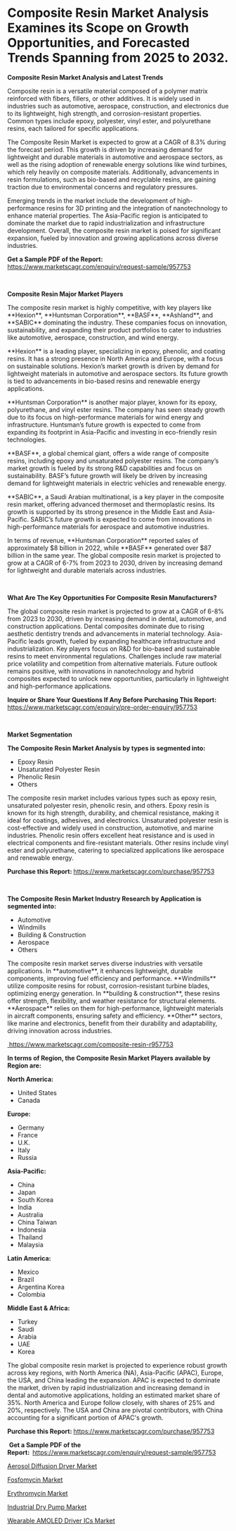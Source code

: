<p><h1>Composite Resin Market Analysis Examines its Scope on Growth Opportunities, and Forecasted Trends Spanning from 2025 to 2032.</h1></p><p><strong>Composite Resin Market Analysis and Latest Trends</strong></p>
<p><p>Composite resin is a versatile material composed of a polymer matrix reinforced with fibers, fillers, or other additives. It is widely used in industries such as automotive, aerospace, construction, and electronics due to its lightweight, high strength, and corrosion-resistant properties. Common types include epoxy, polyester, vinyl ester, and polyurethane resins, each tailored for specific applications.</p><p>The Composite Resin Market is expected to grow at a CAGR of 8.3% during the forecast period. This growth is driven by increasing demand for lightweight and durable materials in automotive and aerospace sectors, as well as the rising adoption of renewable energy solutions like wind turbines, which rely heavily on composite materials. Additionally, advancements in resin formulations, such as bio-based and recyclable resins, are gaining traction due to environmental concerns and regulatory pressures.</p><p>Emerging trends in the market include the development of high-performance resins for 3D printing and the integration of nanotechnology to enhance material properties. The Asia-Pacific region is anticipated to dominate the market due to rapid industrialization and infrastructure development. Overall, the composite resin market is poised for significant expansion, fueled by innovation and growing applications across diverse industries.</p></p>
<p><strong>Get a Sample PDF of the Report:&nbsp;</strong> <a href="https://www.marketscagr.com/enquiry/request-sample/957753?utm_campaign=1920&utm_medium=2&utm_source=Github&utm_content=ia&utm_term=26012025&utm_id=composite-resin">https://www.marketscagr.com/enquiry/request-sample/957753</a></p>
<p>&nbsp;</p>
<p><strong>Composite Resin Major Market Players</strong></p>
<p><p>The composite resin market is highly competitive, with key players like **Hexion**, **Huntsman Corporation**, **BASF**, **Ashland**, and **SABIC** dominating the industry. These companies focus on innovation, sustainability, and expanding their product portfolios to cater to industries like automotive, aerospace, construction, and wind energy.</p><p>**Hexion** is a leading player, specializing in epoxy, phenolic, and coating resins. It has a strong presence in North America and Europe, with a focus on sustainable solutions. Hexion’s market growth is driven by demand for lightweight materials in automotive and aerospace sectors. Its future growth is tied to advancements in bio-based resins and renewable energy applications.</p><p>**Huntsman Corporation** is another major player, known for its epoxy, polyurethane, and vinyl ester resins. The company has seen steady growth due to its focus on high-performance materials for wind energy and infrastructure. Huntsman’s future growth is expected to come from expanding its footprint in Asia-Pacific and investing in eco-friendly resin technologies.</p><p>**BASF**, a global chemical giant, offers a wide range of composite resins, including epoxy and unsaturated polyester resins. The company’s market growth is fueled by its strong R&D capabilities and focus on sustainability. BASF’s future growth will likely be driven by increasing demand for lightweight materials in electric vehicles and renewable energy.</p><p>**SABIC**, a Saudi Arabian multinational, is a key player in the composite resin market, offering advanced thermoset and thermoplastic resins. Its growth is supported by its strong presence in the Middle East and Asia-Pacific. SABIC’s future growth is expected to come from innovations in high-performance materials for aerospace and automotive industries.</p><p>In terms of revenue, **Huntsman Corporation** reported sales of approximately $8 billion in 2022, while **BASF** generated over $87 billion in the same year. The global composite resin market is projected to grow at a CAGR of 6-7% from 2023 to 2030, driven by increasing demand for lightweight and durable materials across industries.</p></p>
<p>&nbsp;</p>
<p><strong>What Are The Key Opportunities For Composite Resin Manufacturers?</strong></p>
<p><p>The global composite resin market is projected to grow at a CAGR of 6-8% from 2023 to 2030, driven by increasing demand in dental, automotive, and construction applications. Dental composites dominate due to rising aesthetic dentistry trends and advancements in material technology. Asia-Pacific leads growth, fueled by expanding healthcare infrastructure and industrialization. Key players focus on R&D for bio-based and sustainable resins to meet environmental regulations. Challenges include raw material price volatility and competition from alternative materials. Future outlook remains positive, with innovations in nanotechnology and hybrid composites expected to unlock new opportunities, particularly in lightweight and high-performance applications.</p></p>
<p><strong>Inquire or Share Your Questions If Any Before Purchasing This Report:</strong> <a href="https://www.marketscagr.com/enquiry/pre-order-enquiry/957753?utm_campaign=1920&utm_medium=2&utm_source=Github&utm_content=ia&utm_term=26012025&utm_id=composite-resin">https://www.marketscagr.com/enquiry/pre-order-enquiry/957753</a></p>
<p>&nbsp;</p>
<p><strong>Market Segmentation</strong></p>
<p><strong>The Composite Resin Market Analysis by types is segmented into:</strong></p>
<p><ul><li>Epoxy Resin</li><li>Unsaturated Polyester Resin</li><li>Phenolic Resin</li><li>Others</li></ul></p>
<p><p>The composite resin market includes various types such as epoxy resin, unsaturated polyester resin, phenolic resin, and others. Epoxy resin is known for its high strength, durability, and chemical resistance, making it ideal for coatings, adhesives, and electronics. Unsaturated polyester resin is cost-effective and widely used in construction, automotive, and marine industries. Phenolic resin offers excellent heat resistance and is used in electrical components and fire-resistant materials. Other resins include vinyl ester and polyurethane, catering to specialized applications like aerospace and renewable energy.</p></p>
<p><strong>Purchase this Report:&nbsp;</strong><a href="https://www.marketscagr.com/purchase/957753?utm_campaign=1920&utm_medium=2&utm_source=Github&utm_content=ia&utm_term=26012025&utm_id=composite-resin">https://www.marketscagr.com/purchase/957753</a></p>
<p>&nbsp;</p>
<p><strong>The Composite Resin Market Industry Research by Application is segmented into:</strong></p>
<p><ul><li>Automotive</li><li>Windmills</li><li>Building & Construction</li><li>Aerospace</li><li>Others</li></ul></p>
<p><p>The composite resin market serves diverse industries with versatile applications. In **automotive**, it enhances lightweight, durable components, improving fuel efficiency and performance. **Windmills** utilize composite resins for robust, corrosion-resistant turbine blades, optimizing energy generation. In **building & construction**, these resins offer strength, flexibility, and weather resistance for structural elements. **Aerospace** relies on them for high-performance, lightweight materials in aircraft components, ensuring safety and efficiency. **Other** sectors, like marine and electronics, benefit from their durability and adaptability, driving innovation across industries.</p></p>
<p><a href="https://www.marketscagr.com/composite-resin-r957753?utm_campaign=1920&utm_medium=2&utm_source=Github&utm_content=ia&utm_term=26012025&utm_id=composite-resin">&nbsp;https://www.marketscagr.com/composite-resin-r957753</a></p>
<p><strong>In terms of Region, the Composite Resin Market Players available by Region are:</strong></p>
<p>
    <p> <strong> North America: </strong>
        <ul>
            <li>United States</li>
            <li>Canada</li>
        </ul>
        </p> 
    <p> <strong> Europe: </strong>
        <ul>
            <li>Germany</li>
            <li>France</li>
            <li>U.K.</li>
            <li>Italy</li>
            <li>Russia</li>
        </ul>
        </p> 
    <p> <strong> Asia-Pacific: </strong>
        <ul>
            <li>China</li>
            <li>Japan</li>
            <li>South Korea</li>
            <li>India</li>
            <li>Australia</li>
            <li>China Taiwan</li>
            <li>Indonesia</li>
            <li>Thailand</li>
            <li>Malaysia</li>
        </ul>
        </p> 
    <p> <strong> Latin America: </strong>
        <ul>
            <li>Mexico</li>
            <li>Brazil</li>
            <li>Argentina Korea</li>
            <li>Colombia</li>
        </ul>
        </p> 
    <p> <strong> Middle East & Africa: </strong>
        <ul>
            <li>Turkey</li>
            <li>Saudi</li>
            <li>Arabia</li>
            <li>UAE</li>
            <li>Korea</li>
        </ul>
    </p>
    </p>
<p><p>The global composite resin market is projected to experience robust growth across key regions, with North America (NA), Asia-Pacific (APAC), Europe, the USA, and China leading the expansion. APAC is expected to dominate the market, driven by rapid industrialization and increasing demand in dental and automotive applications, holding an estimated market share of 35%. North America and Europe follow closely, with shares of 25% and 20%, respectively. The USA and China are pivotal contributors, with China accounting for a significant portion of APAC's growth.</p></p>
<p><strong>Purchase this Report: </strong><a href="https://www.marketscagr.com/purchase/957753?utm_campaign=1920&utm_medium=2&utm_source=Github&utm_content=ia&utm_term=26012025&utm_id=composite-resin">https://www.marketscagr.com/purchase/957753</a></p>
<p>&nbsp;<strong>Get a Sample PDF of the Report:&nbsp;&nbsp;</strong><a href="https://www.marketscagr.com/enquiry/request-sample/957753?utm_campaign=1920&utm_medium=2&utm_source=Github&utm_content=ia&utm_term=26012025&utm_id=composite-resin">https://www.marketscagr.com/enquiry/request-sample/957753</a></p>
<p><strong></strong></p>
<p><p><a href="https://www.linkedin.com/pulse/aerosol-diffusion-dryer-market-investigation-industry-evolution-gy9gf?utm_campaign=1920&utm_medium=2&utm_source=Github&utm_content=ia&utm_term=26012025&utm_id=composite-resin">Aerosol Diffusion Dryer Market</a></p><p><a href="https://github.com/berbelsagwan/Market-Research-Report-List-1/blob/main/fosfomycin-market.md?utm_campaign=1920&utm_medium=2&utm_source=Github&utm_content=ia&utm_term=26012025&utm_id=composite-resin">Fosfomycin Market</a></p><p><a href="https://github.com/ajayanhaizan/Market-Research-Report-List-1/blob/main/erythromycin-market.md?utm_campaign=1920&utm_medium=2&utm_source=Github&utm_content=ia&utm_term=26012025&utm_id=composite-resin">Erythromycin Market</a></p><p><a href="https://www.linkedin.com/pulse/industrial-dry-pump-market-global-insights-sales-trends-cdwpc?utm_campaign=1920&utm_medium=2&utm_source=Github&utm_content=ia&utm_term=26012025&utm_id=composite-resin">Industrial Dry Pump Market</a></p><p><a href="https://www.linkedin.com/pulse/wearable-amoled-driver-ics-market-report-based-its-anticipated-vfs1e?utm_campaign=1920&utm_medium=2&utm_source=Github&utm_content=ia&utm_term=26012025&utm_id=composite-resin">Wearable AMOLED Driver ICs Market</a></p></p>